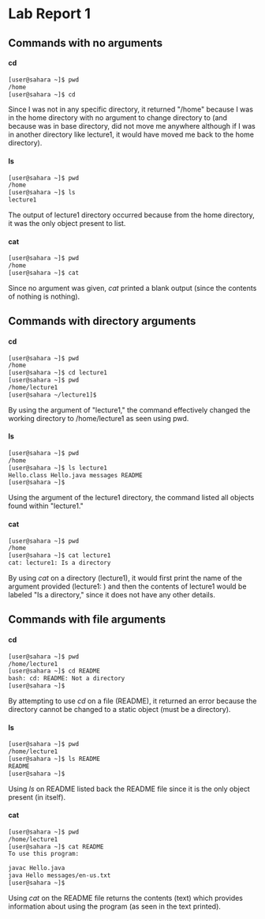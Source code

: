 # Lab Report 1

## Commands with no arguments
#### cd
```bash
[user@sahara ~]$ pwd
/home
[user@sahara ~]$ cd
```
Since I was not in any specific directory, it returned "/home" because I was in the home directory with no argument to change directory to (and because was in base directory, did not move me anywhere although if I was in another directory like lecture1, it would have moved me back to the home directory). 

#### ls
```bash
[user@sahara ~]$ pwd
/home
[user@sahara ~]$ ls
lecture1
```
The output of lecture1 directory occurred because from the home directory, it was the only object present to list.

#### cat
```bash
[user@sahara ~]$ pwd
/home
[user@sahara ~]$ cat

```

Since no argument was given, *cat* printed a blank output (since the contents of nothing is nothing).

## Commands with directory arguments
#### cd
```bash
[user@sahara ~]$ pwd
/home
[user@sahara ~]$ cd lecture1
[user@sahara ~]$ pwd
/home/lecture1
[user@sahara ~/lecture1]$
```

By using the argument of "lecture1," the command effectively changed the working directory to /home/lecture1 as seen using pwd.

#### ls
```bash
[user@sahara ~]$ pwd
/home
[user@sahara ~]$ ls lecture1
Hello.class Hello.java messages README
[user@sahara ~]$
```

Using the argument of the lecture1 directory, the command listed all objects found within "lecture1."

#### cat
```bash
[user@sahara ~]$ pwd
/home
[user@sahara ~]$ cat lecture1
cat: lecture1: Is a directory
```

By using *cat* on a directory (lecture1), it would first print the name of the argument provided (lecture1: ) and then the contents of lecture1 would be labeled "Is a directory," since it does not have any other details.

## Commands with file arguments
#### cd
```bash
[user@sahara ~]$ pwd
/home/lecture1
[user@sahara ~]$ cd README
bash: cd: README: Not a directory
[user@sahara ~]$
```

By attempting to use *cd* on a file (README), it returned an error because the directory cannot be changed to a static object (must be a directory).

#### ls
```bash
[user@sahara ~]$ pwd
/home/lecture1
[user@sahara ~]$ ls README
README
[user@sahara ~]$
```
Using *ls* on README listed back the README file since it is the only object present (in itself).

#### cat
```bash
[user@sahara ~]$ pwd
/home/lecture1
[user@sahara ~]$ cat README
To use this program:

javac Hello.java
java Hello messages/en-us.txt
[user@sahara ~]$
```

Using *cat* on the README file returns the contents (text) which provides information about using the program (as seen in the text printed).



